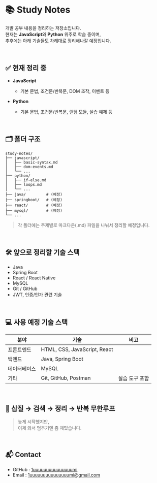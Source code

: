 # 📚 Study Notes

개발 공부 내용을 정리하는 저장소입니다.  
현재는 **JavaScript**와 **Python** 위주로 학습 중이며,  
추후에는 아래 기술들도 차례대로 정리해나갈 예정입니다.  


<br/>

## ✅ 현재 정리 중

- **JavaScript**  
  - 기본 문법, 조건문/반복문, DOM 조작, 이벤트 등

- **Python**  
  - 기본 문법, 조건문/반복문, 랜덤 모듈, 실습 예제 등  


<br/>

## 🗂 폴더 구조





```
study-notes/
├── javascript/
│   ├── basic-syntax.md
│   ├── dom-events.md
│   └── ...
├── python/
│   ├── if-else.md
│   ├── loops.md
│   └── ...
├── java/         # (예정)
├── springboot/   # (예정)
├── react/        # (예정)
├── mysql/        # (예정)
└── ...
```


> 각 폴더에는 주제별로 마크다운(.md) 파일을 나눠서 정리할 예정입니다.





<br/>

## 🛠 앞으로 정리할 기술 스택

- Java  
- Spring Boot  
- React / React Native  
- MySQL  
- Git / GitHub  
- JWT, 인증/인가 관련 기술  


<br/>

## 💻 사용 예정 기술 스택

| 분야        | 기술                          | 비고        |
|-------------|-------------------------------|-------------|
| 프론트엔드  | HTML, CSS, JavaScript, React |             |
| 백엔드      | Java, Spring Boot            |             |
| 데이터베이스| MySQL                         |             |
| 기타        | Git, GitHub, Postman         | 실습 도구 포함 |



<br/>

## 📌 삽질 → 검색 → 정리 → 반복 무한루프

> 늦게 시작했지만,  
> 이제 와서 멈추기엔 좀 재밌습니다.



<br/>

## 📬 Contact

- GitHub : [1uuuuuuuuuuuuuuumi](https://github.com/1uuuuuuuuuuuuuuumi)
- Email : 1uuuuuuuuuuuuuuumi@gmail.com
